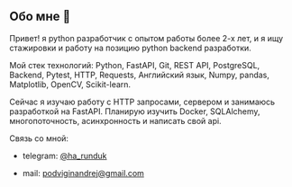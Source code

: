## Обо мне 👋

<!--
**dragonpuffle/dragonpuffle** is a ✨ _special_ ✨ repository because its `README.md` (this file) appears on your GitHub profile.

Here are some ideas to get you started:

- 🔭 I’m currently working on ...
- 🌱 I’m currently learning ...
- 👯 I’m looking to collaborate on ...
- 🤔 I’m looking for help with ...
- 💬 Ask me about ...
- 📫 How to reach me: ...
- 😄 Pronouns: ...
- ⚡ Fun fact: ...
-->

Привет! я python разработчик с опытом работы более 2-х лет, и я ищу стажировки и работу на позицию python backend разработки.

Мой стек технологий: Python, FastAPI, Git, REST API, PostgreSQL, Backend, Pytest, HTTP, Requests, Английский язык, Numpy, pandas, Matplotlib, OpenCV, Scikit-learn.

Сейчас я изучаю работу с HTTP запросами, сервером и занимаюсь разработкой на FastAPI. Планирую изучить Docker, SQLAlchemy, многопоточность, асинхронность и написать свой api.

Связь со мной:
- telegram: [@ha_runduk](https://t.me/ha_runduk)
  
- mail: podviginandrej@gmail.com
